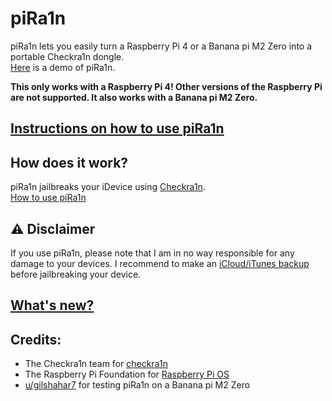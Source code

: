 # piRa1n
piRa1n lets you easily turn a Raspberry Pi 4 or a Banana pi M2 Zero into a portable Checkra1n dongle.\
[Here](https://youtu.be/lqGb8SG-VII) is a demo of piRa1n.

**This only works with a Raspberry Pi 4! Other versions of the Raspberry Pi are not supported. It also works with a Banana pi M2 Zero.**

## [Instructions on how to use piRa1n](https://github.com/raspberryenvoie/piRa1n/wiki)

## How does it work?
piRa1n jailbreaks your iDevice using [Checkra1n](https://checkra.in/).\
[How to use piRa1n](https://github.com/raspberryenvoie/piRa1n/wiki/4.-How-to-use-piRa1n)

## ⚠️ Disclaimer
If you use piRa1n, please note that I am in no way responsible for any damage to your devices.
I recommend to make an [iCloud/iTunes backup](https://support.apple.com/en-us/HT203977) before jailbreaking your device.

## [What's new?](https://github.com/raspberryenvoie/piRa1n/blob/master/CHANGELOG.md)

## Credits:
- The Checkra1n team for [checkra1n](https://checkra.in)
- The Raspberry Pi Foundation for [Raspberry Pi OS](https://www.raspberrypi.org/downloads/raspbian/)
- [u/gilshahar7](https://www.reddit.com/user/gilshahar7/) for testing piRa1n on a Banana pi M2 Zero
